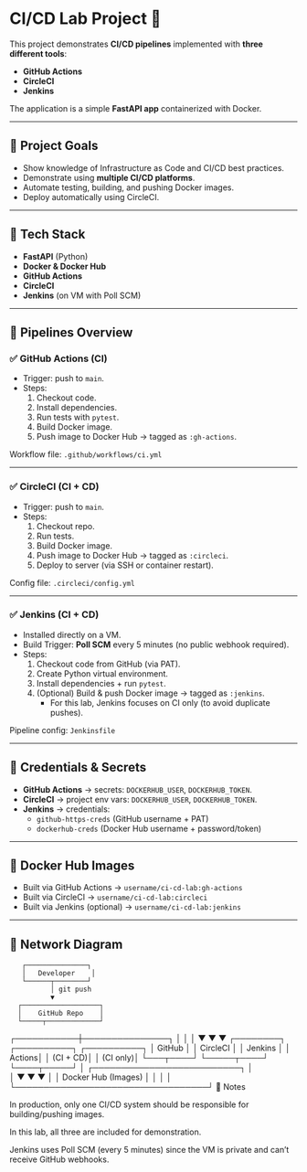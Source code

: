 # CI/CD Lab Project 🚀

This project demonstrates **CI/CD pipelines** implemented with **three different tools**:  
- **GitHub Actions**  
- **CircleCI**  
- **Jenkins**  

The application is a simple **FastAPI app** containerized with Docker.

---

## 🔹 Project Goals
- Show knowledge of Infrastructure as Code and CI/CD best practices.  
- Demonstrate using **multiple CI/CD platforms**.  
- Automate testing, building, and pushing Docker images.  
- Deploy automatically using CircleCI.

---

## 🔹 Tech Stack
- **FastAPI** (Python)  
- **Docker & Docker Hub**  
- **GitHub Actions**  
- **CircleCI**  
- **Jenkins** (on VM with Poll SCM)  

---

## 🔹 Pipelines Overview

### ✅ GitHub Actions (CI)
- Trigger: push to `main`.  
- Steps:  
  1. Checkout code.  
  2. Install dependencies.  
  3. Run tests with `pytest`.  
  4. Build Docker image.  
  5. Push image to Docker Hub → tagged as `:gh-actions`.  

Workflow file: `.github/workflows/ci.yml`

---

### ✅ CircleCI (CI + CD)
- Trigger: push to `main`.  
- Steps:  
  1. Checkout repo.  
  2. Run tests.  
  3. Build Docker image.  
  4. Push image to Docker Hub → tagged as `:circleci`.  
  5. Deploy to server (via SSH or container restart).  

Config file: `.circleci/config.yml`

---

### ✅ Jenkins (CI + CD)
- Installed directly on a VM.  
- Build Trigger: **Poll SCM** every 5 minutes (no public webhook required).  
- Steps:  
  1. Checkout code from GitHub (via PAT).  
  2. Create Python virtual environment.  
  3. Install dependencies + run `pytest`.  
  4. (Optional) Build & push Docker image → tagged as `:jenkins`.  
     - For this lab, Jenkins focuses on CI only (to avoid duplicate pushes).  

Pipeline config: `Jenkinsfile`

---

## 🔹 Credentials & Secrets
- **GitHub Actions** → secrets: `DOCKERHUB_USER`, `DOCKERHUB_TOKEN`.  
- **CircleCI** → project env vars: `DOCKERHUB_USER`, `DOCKERHUB_TOKEN`.  
- **Jenkins** → credentials:  
  - `github-https-creds` (GitHub username + PAT)  
  - `dockerhub-creds` (Docker Hub username + password/token)  

---

## 🔹 Docker Hub Images
- Built via GitHub Actions → `username/ci-cd-lab:gh-actions`  
- Built via CircleCI → `username/ci-cd-lab:circleci`  
- Built via Jenkins (optional) → `username/ci-cd-lab:jenkins`

---

## 🔹 Network Diagram

       ┌───────────────┐
       │   Developer    │
       └──────┬────────┘
              │ git push
              ▼
      ┌───────────────────┐
      │    GitHub Repo    │
      └─────┬─────────────┘
┌───────────┼───────────────┐
│           │               │
▼           ▼               ▼
┌────────┐ ┌──────────┐ ┌──────────┐
│ GitHub │ │ CircleCI │ │ Jenkins  │
│ Actions│ │ (CI + CD)│ │ (CI only)│
└───┬────┘ └─────┬────┘ └────┬─────┘
│ ┌──────────────────────────┐     │             
│ ▼              ▼           ▼     │
│      Docker Hub (Images)         │
│                │                 │
└──────────────────────────────────┘
🔹 Notes

In production, only one CI/CD system should be responsible for building/pushing images.

In this lab, all three are included for demonstration.

Jenkins uses Poll SCM (every 5 minutes) since the VM is private and can’t receive GitHub webhooks.
